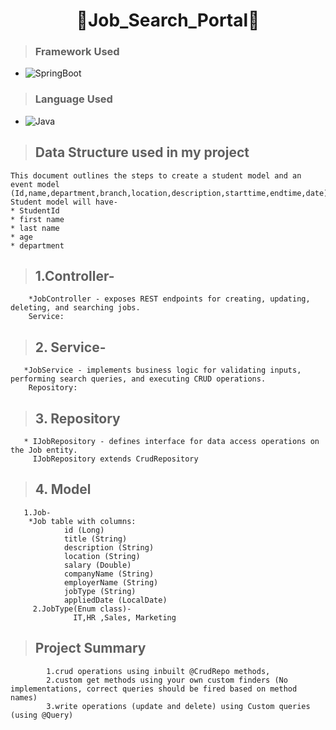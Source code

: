 
<h1 align="center"> 👤Job_Search_Portal🎉</h1>

>### Framework Used 
 * ![SpringBoot](https://img.shields.io/badge/SpringBoot-White?style=flat&logoColor=Blue)

>### Language Used
* ![Java](https://img.shields.io/badge/Java-White?style=flat&logoColor=Blue)


>## Data Structure used in my project
    This document outlines the steps to create a student model and an event model (Id,name,department,branch,location,description,starttime,endtime,date)
    Student model will have-
    * StudentId
    * first name
    * last name
    * age
    * department
      
>## 1.Controller-
        *JobController - exposes REST endpoints for creating, updating, deleting, and searching jobs.
        Service:
>## 2. Service-
       *JobService - implements business logic for validating inputs, performing search queries, and executing CRUD operations.
        Repository:
>## 3. Repository
       * IJobRepository - defines interface for data access operations on the Job entity.
         IJobRepository extends CrudRepository
  
>## 4. Model
       1.Job-
        *Job table with columns:
                id (Long)
                title (String)
                description (String)
                location (String)
                salary (Double)
                companyName (String)
                employerName (String)
                jobType (String)
                appliedDate (LocalDate)
         2.JobType(Enum class)-
                  IT,HR ,Sales, Marketing
                  
>## Project Summary
            1.crud operations using inbuilt @CrudRepo methods,
            2.custom get methods using your own custom finders (No implementations, correct queries should be fired based on method names)
            3.write operations (update and delete) using Custom queries (using @Query) 
         
